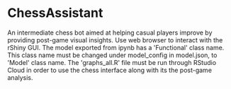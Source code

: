 # ChessAssistant
An intermediate chess bot aimed at helping casual players improve by providing post-game visual insights.
Use web browser to interact with the rShiny GUI.
The model exported from ipynb has a 'Functional' class name. This class name must be changed under model_config in model.json, to 'Model' class name.
The 'graphs_all.R' file must be run through RStudio Cloud in order to use the chess interface along with its the post-game analysis. 
